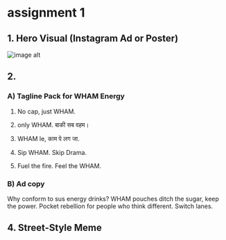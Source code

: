 # assignment 1

## 1. Hero Visual (Instagram Ad or Poster)
![image alt](https://github.com/kadaxm/assignment/blob/5b44dd3ef241a8e02a0cda50c8ff75f5d9442f02/final%20wham.png)

## 2.
### A) Tagline Pack for WHAM Energy
1) No cap, just WHAM.

2) only WHAM. बाकी सब वहम।

3) WHAM le, काम पे लग जा.

4) Sip WHAM. Skip Drama.

5) Fuel the fire. Feel the WHAM.

### B) Ad copy 

Why conform to sus energy drinks? WHAM pouches ditch the sugar, keep the power. Pocket rebellion for people who think different. Switch lanes.

## 4. Street-Style Meme 

